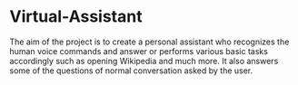 # Virtual-Assistant
The aim of the project is to create a personal assistant who recognizes the human voice commands and answer or performs  various basic tasks accordingly such as opening Wikipedia and much more. It also answers some of the questions of normal conversation asked by the user.
